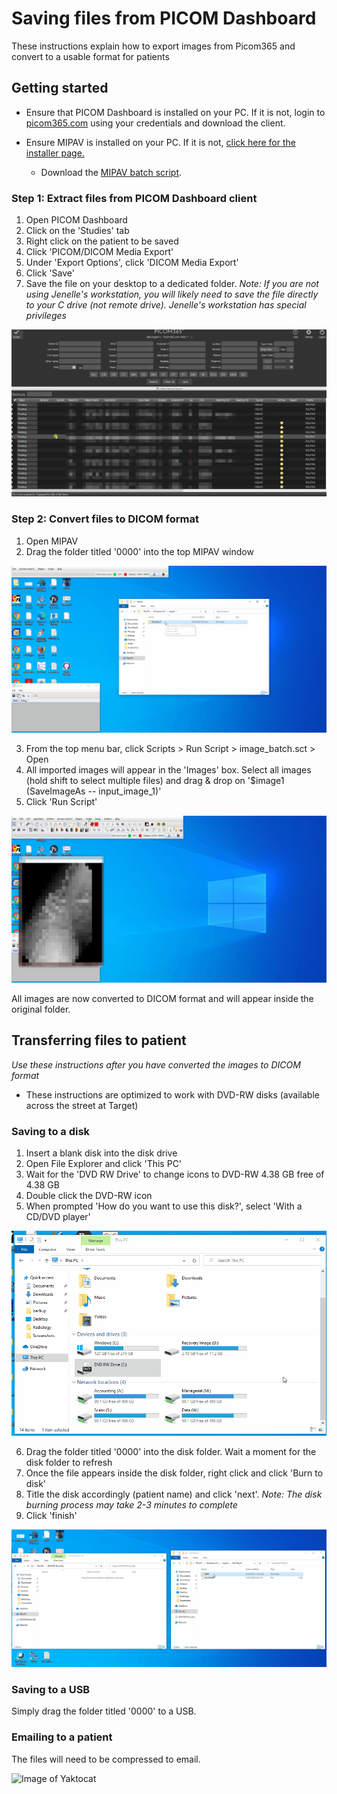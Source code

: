 # Saving files from PICOM Dashboard

These instructions explain how to export images from Picom365 and convert to a usable format for patients

## Getting started

- Ensure that PICOM Dashboard is installed on your PC. If it is not, login to [picom365.com](https://picom365.com) using your credentials and download the client.

- Ensure MIPAV is installed on your PC. If it is not, [click here for the installer page.](https://mipav.cit.nih.gov/download.php)
  - Download the [MIPAV batch script](image_batch.sct).

### Step 1: Extract files from PICOM Dashboard client

1. Open PICOM Dashboard
2. Click on the 'Studies' tab
3. Right click on the patient to be saved
4. Click 'PICOM/DICOM Media Export'
5. Under 'Export Options', click 'DICOM Media Export'
6. Click 'Save'
7. Save the file on your desktop to a dedicated folder. *Note: If you are not using Jenelle's workstation, you will likely need to save the file directly to your C drive (not remote drive). Jenelle's workstation has special privileges*

<img src="images/picom_saving.gif" />

### Step 2: Convert files to DICOM format

1. Open MIPAV
2. Drag the folder titled '0000' into the top MIPAV window

<img src="images/dragging_file.gif" />

3. From the top menu bar, click Scripts > Run Script > image_batch.sct > Open
4. All imported images will appear in the 'Images' box. Select all images (hold shift to select multiple files) and drag & drop on '$image1 (SaveImageAs -- input_image_1)'
5. Click 'Run Script'

<img src="images/using_script.gif" />

All images are now converted to DICOM format and will appear inside the original folder.

## Transferring files to patient

*Use these instructions after you have converted the images to DICOM format*

- These instructions are optimized to work with DVD-RW disks (available across the street at Target)

### Saving to a disk

1. Insert a blank disk into the disk drive
2. Open File Explorer and click 'This PC'
3. Wait for the 'DVD RW Drive' to change icons to DVD-RW 4.38 GB free of 4.38 GB
4. Double click the DVD-RW icon
5. When prompted 'How do you want to use this disk?', select 'With a CD/DVD player'

<img src="images/disk_prep.gif" />

6. Drag the folder titled '0000' into the disk folder. Wait a moment for the disk folder to refresh
7. Once the file appears inside the disk folder, right click and click 'Burn to disk'
8. Title the disk accordingly (patient name) and click 'next'. *Note: The disk burning process may take 2-3 minutes to complete*
10. Click 'finish'

<img src="images/disk_burning.gif" />

### Saving to a USB

Simply drag the folder titled '0000' to a USB.

### Emailing to a patient

The files will need to be compressed to email. 

![Image of Yaktocat](https://octodex.github.com/images/yaktocat.png)
